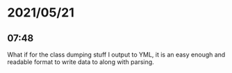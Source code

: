 # 2021/05/21

## 07:48

What if for the class dumping stuff I output to YML, it is an easy enough and
readable format to write data to along with parsing.